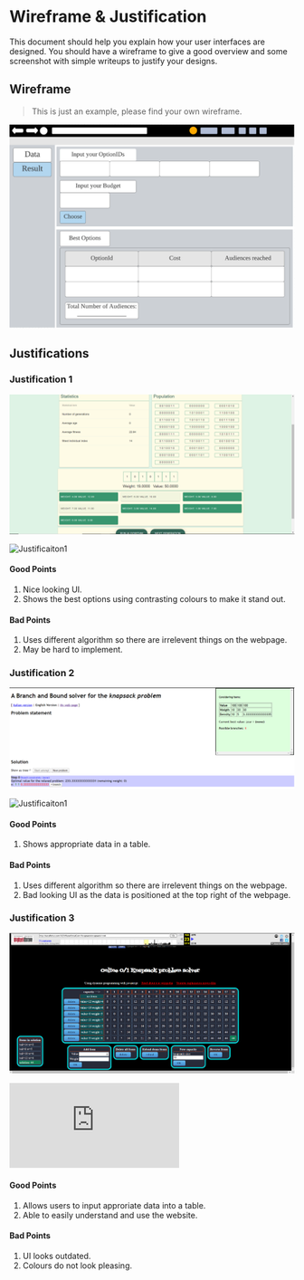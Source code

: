 # Wireframe & Justification

This document should help you explain how your user interfaces are designed. You should have a wireframe to give a good overview and some screenshot with simple writeups to justify your designs.

## Wireframe

> This is just an example, please find your own wireframe.

![Wireframe](assets/wireframe-result-viewer-frontend.png)

## Justifications

### Justification 1

![Wireframe](assets/wireframe-result-viewer-justification1.png)

![Justificaiton1](https://cristianabrante.github.io/GeneticsJsKnapsack/)

#### Good Points

1. Nice looking UI.
2. Shows the best options using contrasting colours to make it stand out.

#### Bad Points

1. Uses different algorithm so there are irrelevent things on the webpage.
2. May be hard to implement.

### Justification 2

![Wireframe](assets/wireframe-result-viewer-justification2.png)

![Justificaiton1](https://jacopo.cc/BB/)

#### Good Points

1. Shows appropriate data in a table.

#### Bad Points

1. Uses different algorithm so there are irrelevent things on the webpage.
2. Bad looking UI as the data is positioned at the top right of the webpage.

### Justification 3

![Wireframe](assets/wireframe-result-viewer-justification3.png)

![Justificaiton1](https://web.archive.org/web/20140223114908/http://karaffeltut.com/NEWKaraffeltutCom/Knapsack/knapsack.html)

#### Good Points

1. Allows users to input approriate data into a table.
2. Able to easily understand and use the website.

#### Bad Points

1. UI looks outdated.
2. Colours do not look pleasing.
